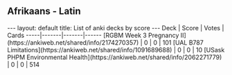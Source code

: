 <h2>Afrikaans  -  Latin</h2>
---
layout: default
title: List of anki decks by score
---
Deck | Score | Votes | Cards
-----|-------|-------|------
[RGBM Week 3 Pregnancy II](https://ankiweb.net/shared/info/2174270357) | 0 | 0 | 101
[UAL B787 Limitations](https://ankiweb.net/shared/info/1091689688) | 0 | 0 | 10
[USask PHPM Environmental Health](https://ankiweb.net/shared/info/2062271779) | 0 | 0 | 514
